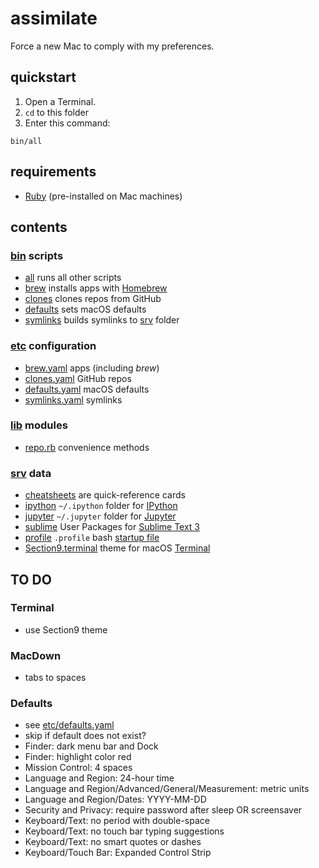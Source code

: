 # assimilate

Force a new Mac to comply with my preferences.


## quickstart

1. Open a Terminal.
2. `cd` to this folder
3. Enter this command:

```
bin/all
```

## requirements

- [Ruby](https://www.ruby-lang.org) (pre-installed on Mac machines)


## contents

### [bin](bin) scripts
- [all](bin/all) runs all other scripts
- [brew](bin/brew) installs apps with [Homebrew](https://brew.sh/)
- [clones](bin/clones) clones repos from GitHub
- [defaults](bin/defaults) sets macOS defaults
- [symlinks](bin/symlinks) builds symlinks to [srv](srv) folder

### [etc](etc) configuration
- [brew.yaml](etc/brew.yaml) apps (including *brew*)
- [clones.yaml](etc/clones.yaml) GitHub repos
- [defaults.yaml](etc/defaults.yaml) macOS defaults
- [symlinks.yaml](etc/symlinks.yaml) symlinks

### [lib](lib) modules
- [repo.rb](lib/repo.rb) convenience methods

### [srv](srv) data
- [cheatsheets](srv/cheatsheets) are quick-reference cards
- [ipython](srv/ipython) `~/.ipython` folder for [IPython](https://ipython.org/)
- [jupyter](srv/jupyter) `~/.jupyter` folder for [Jupyter](https://jupyter.org/)
- [sublime](srv/sublime) User Packages for [Sublime Text 3](https://www.sublimetext.com/)
- [profile](srv/profile) `.profile` bash [startup file](http://www.gnu.org/software/bash/manual/bashref.html#Bash-Startup-Files)
- [Section9.terminal](srv/Section9.terminal) theme for macOS [Terminal](https://en.wikipedia.org/wiki/Terminal_(macOS))


## TO DO

### Terminal
- use Section9 theme

### MacDown
- tabs to spaces

### Defaults
- see [etc/defaults.yaml](etc/defaults.yaml)
- skip if default does not exist?
- Finder: dark menu bar and Dock
- Finder: highlight color red
- Mission Control: 4 spaces
- Language and Region: 24-hour time
- Language and Region/Advanced/General/Measurement: metric units
- Language and Region/Dates: YYYY-MM-DD
- Security and Privacy: require password after sleep OR screensaver
- Keyboard/Text: no period with double-space
- Keyboard/Text: no touch bar typing suggestions
- Keyboard/Text: no smart quotes or dashes
- Keyboard/Touch Bar: Expanded Control Strip
